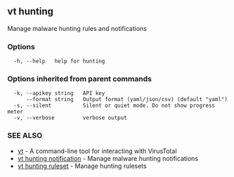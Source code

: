 ## vt hunting

Manage malware hunting rules and notifications

### Options

```
  -h, --help   help for hunting
```

### Options inherited from parent commands

```
  -k, --apikey string   API key
      --format string   Output format (yaml/json/csv) (default "yaml")
  -s, --silent          Silent or quiet mode. Do not show progress meter
  -v, --verbose         verbose output
```

### SEE ALSO

* [vt](vt.md)	 - A command-line tool for interacting with VirusTotal
* [vt hunting notification](vt_hunting_notification.md)	 - Manage malware hunting notifications
* [vt hunting ruleset](vt_hunting_ruleset.md)	 - Manage hunting rulesets

